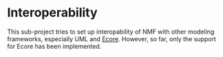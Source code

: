 # Interoperability

This sub-project tries to set up interopability of NMF with other modeling frameworks, especially UML and [Ecore](EcoreInterop.md). However, so far, only the support for Ecore has been implemented.